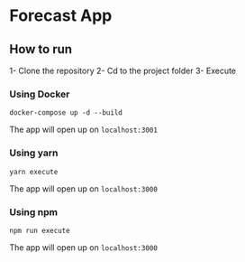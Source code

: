 # Forecast App

## How to run

1- Clone the repository
2- Cd to the project folder
3- Execute

  ### Using Docker
    docker-compose up -d --build
   The app will open up on `localhost:3001`
  
  ### Using yarn
    yarn execute
   The app will open up on `localhost:3000`
   
   ### Using npm
    npm run execute
   The app will open up on `localhost:3000`
